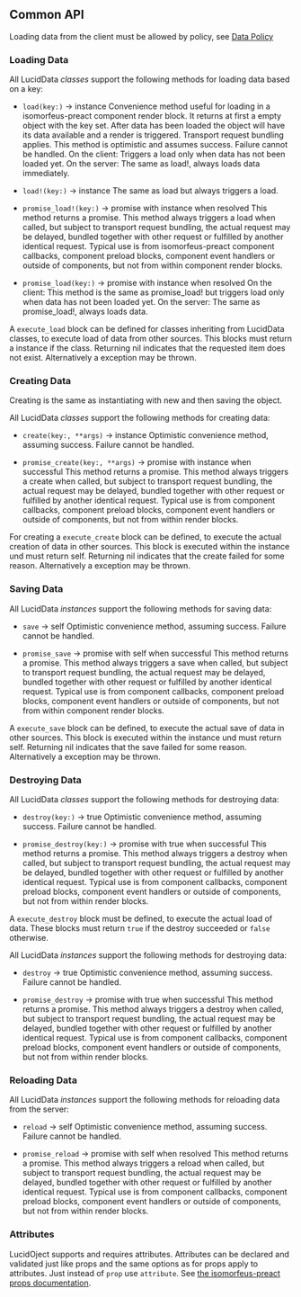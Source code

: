 ## Common API

Loading data from the client must be allowed by policy, see [Data Policy](https://github.com/isomorfeus/isomorfeus-project/blob/master/isomorfeus-data/docs/data_policy.md)

### Loading Data

All LucidData *classes* support the following methods for loading data based on a key:
- `load(key:)` -> instance
  Convenience method useful for loading in a isomorfeus-preact component render block. It returns at first a empty object with the key set. After data has been loaded the object will have its data available and a render is triggered. Transport request bundling applies.
  This method is optimistic and assumes success. Failure cannot be handled.
  On the client: Triggers a load only when data has not been loaded yet.
  On the server: The same as load!, always loads data immediately.

- `load!(key:)` -> instance
  The same as load but always triggers a load.

- `promise_load!(key:)` -> promise with instance when resolved
  This method returns a promise. This method always triggers a load when called, but subject to transport request bundling, the actual request may be delayed, bundled together with other request or fulfilled by another identical request.
  Typical use is from isomorfeus-preact component callbacks, component preload blocks, component event handlers or outside of components, but not from within component render blocks.

- `promise_load(key:)` -> promise with instance when resolved
  On the client: This method is the same as promise_load! but triggers load only when data has not been loaded yet.
  On the server: The same as promise_load!, always loads data.

A `execute_load` block can be defined for classes inheriting from LucidData classes, to execute load of data from other sources. This blocks must return a instance if the class. Returning nil indicates that the requested item does not exist. Alternatively a exception may be thrown.

### Creating Data

Creating is the same as instantiating with new and then saving the object.

All LucidData *classes* support the following methods for creating data:
- `create(key:, **args)` -> instance
  Optimistic convenience method, assuming success. Failure cannot be handled.

- `promise_create(key:, **args)` -> promise with instance when successful
  This method returns a promise. This method always triggers a create when called, but subject to transport request bundling,
  the actual request may be delayed, bundled together with other request or fulfilled by another identical request.
  Typical use is from component callbacks, component preload blocks, component event handlers or outside of components,
  but not from within render blocks.

For creating a `execute_create` block can be defined, to execute the actual creation of data in other sources. This block is executed within the instance und must return self.
Returning nil indicates that the create failed for some reason. Alternatively a exception may be thrown.

### Saving Data

All LucidData *instances* support the following methods for saving data:
- `save` -> self
  Optimistic convenience method, assuming success. Failure cannot be handled.

- `promise_save` -> promise with self when successful
  This method returns a promise. This method always triggers a save when called, but subject to transport request bundling, the actual request may be delayed, bundled together with other request or fulfilled by another identical request.
  Typical use is from component callbacks, component preload blocks, component event handlers or outside of components,
  but not from within component render blocks.

A `execute_save` block can be defined, to execute the actual save of data in other sources. This block is executed within the instance und must return self.
Returning nil indicates that the save failed for some reason. Alternatively a exception may be thrown.

### Destroying Data

All LucidData *classes* support the following methods for destroying data:
- `destroy(key:)` -> true
  Optimistic convenience method, assuming success. Failure cannot be handled.

- `promise_destroy(key:)` -> promise with true when successful
  This method returns a promise. This method always triggers a destroy when called, but subject to transport request bundling,
  the actual request may be delayed, bundled together with other request or fulfilled by another identical request.
  Typical use is from component callbacks, component preload blocks, component event handlers or outside of components,
  but not from within render blocks.

A `execute_destroy` block must be defined, to execute the actual load of data. These blocks must return `true` if the destroy succeeded or `false`
otherwise.

All LucidData *instances* support the following methods for destroying data:
- `destroy` -> true
  Optimistic convenience method, assuming success. Failure cannot be handled.

- `promise_destroy` -> promise with true when successful
  This method returns a promise. This method always triggers a destroy when called, but subject to transport request bundling,
  the actual request may be delayed, bundled together with other request or fulfilled by another identical request.
  Typical use is from component callbacks, component preload blocks, component event handlers or outside of components,
  but not from within render blocks.

### Reloading Data

All LucidData *instances* support the following methods for reloading data from the server:
- `reload` -> self
  Optimistic convenience method, assuming success. Failure cannot be handled.

- `promise_reload` -> promise with self when resolved
  This method returns a promise. This method always triggers a reload when called, but subject to transport request bundling,
  the actual request may be delayed, bundled together with other request or fulfilled by another identical request.
  Typical use is from component callbacks, component preload blocks, component event handlers or outside of components,
  but not from within render blocks.

### Attributes

LucidOject supports and requires attributes.
Attributes can be declared and validated just like props and the same options as for props apply to attributes. Just instead of `prop` use `attribute`.
See [the isomorfeus-preact props documentation](https://github.com/isomorfeus/isomorfeus-preact/blob/master/docs/props.md#prop-declaration).
